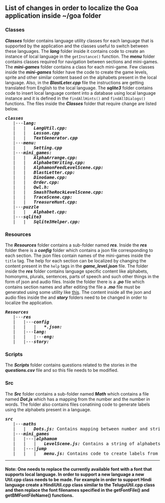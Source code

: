 ## List of changes in order to localize the Goa application inside ~/goa folder
### Classes 
***Classes*** folder contains language utility classes for each language that is supported by the application and the classes useful to switch between these languages. The ***lang*** folder inside it contains code to create an instance of local language in the `getInstance()` function. The ***menu*** folder contains classes required for navigation between sections and mini-games. The ***mini-games*** folder contains a class for each mini-game. Few classes inside the ***mini-games*** folder have the code to create the game levels, sprite and other similar content based on the alphabets present in the local language. Also, in the ***BlastLeter.cpp*** file the instructions are getting translated from English to the local language. The ***sqlite3*** folder contains code to insert local language content into a database using local language instance and it is defined in the `findAllHints()` and `findAllDialogs()` functions. The files inside the ***Classes*** folder that require change are listed below.
<pre>
<b><i>classes</i></b>
   |---<b><i>lang:</i></b> 
   |   |   <b><i>LangUtil.cpp:</i></b> 
   |   |   <b><i>Lesson.cpp</i></b>
   |   |   <b><i>TextGenerator.cpp</i></b> 
   |---<b><i>menu:</i></b>
   |   |   <b><i>Setting.cpp</i></b>
   |---<b><i>mini_games:</i></b> 
   |   |   <b><i>AlphaArrange.cpp:</i></b> 
   |   |   <b><i>AlphabetWriting.cpp:</i></b>
   |   |   <b><i>AlphamonFeedLevelScene.cpp:</i></b> 
   |   |   <b><i>BlastLetter.cpp:</i></b> 
   |   |   <b><i>DinoGame.cpp:</i></b>  
   |   |   <b><i>Order.cpp:</i></b> 
   |   |   <b><i>Owl.h:</i></b> 
   |   |   <b><i>SmashTheRockLevelScene.cpp:</i></b>
   |   |   <b><i>TraceScene.cpp:</i></b>
   |   |   <b><i>TreasureHunt.cpp:</i></b>
   |---<b><i>puzzle</i></b>
   |   |   <b><i>Alphabet.cpp:</i></b> 
   |---<b><i>sqlite3</i></b>
   |   |   <b><i>Sqlite3Helper.cpp:</i></b>
</pre>

### Resources
The ***Resources*** folder contains a sub-folder named ***res***. Inside the ***res*** folder there is a ***config*** folder which contains a json file corresponding to each section. The json files contain names of the mini-games inside the `title` tag. The help for each section can be localized by changing the content present in the `help` tags in the ***game_level.json*** file. The ***<lang>*** folder inside the ***res*** folder contains language specific content like alphabets, homonyms, plurals, sentences, parts of speech and such other things in the form of json and audio files. Inside the ***<lang>*** folder there is a ***<lang>.po*** file which contains section names and after editing the file a ***<lang>.mo*** file must be generated using some utility like [this](https://po2mo.net/). The content inside all the json and audio files inside the ***<lang>*** and ***story*** folders need to be changed in order to localize the application.
<pre>
<b><i>Resources</i></b>
   |---<b><i>res</i></b>
   |   |---<b><i>config</i></b>
   |   |   |   <b><i>*.json:</i></b>
   |   |---<b><i>lang:</i></b> 
   |   |   |---<b><i>eng:</i></b> 
   |   |---<b><i>story:</i></b> 
</pre>

### Scripts
The ***Scripts*** folder contains questions related to the stories in the ***questions.csv*** file and so this file needs to be modified.

### Src
The ***Src*** folder contains a sub-folder named ***Math*** which contains a file named ***Dot.js*** which has a mapping from the number and the number in words. The folder also contains files conatining code to generate labels using the alphabets present in a language.
<pre>
<b><i>src</i></b>
   |---<b><i>maths</i></b>
   |   |   <b><i>Dots.js:</i></b> Contains mapping between number and string.
   |---<b><i>mini_games</i></b>
   |   |---|<b><i>alphamom</i></b>
   |   |   |   <b><i>LevelScene.js:</i></b> Contains a string of alphabets present in the local language.
   |   |---|<b><i>jump</i></b>
   |   |   |   <b><i>menu.js:</i></b> Contains code to create labels from the alphabets of the local language.
</pre>
____
#### Note: One needs to replace the currently available font with a font that supports local language. In order to support a new language a new <Language>Util.cpp class needs to be made. For example in order to support Hindi language create a HindiUtil.cpp class similar to the TeluguUtil.cpp class and then replace the font filenames specified in the getFontFile() and getBMFontFileName() functions. 
